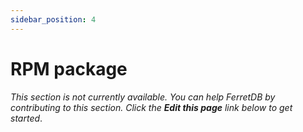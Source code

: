 ```yaml
---
sidebar_position: 4
---
```


# RPM package

_This section is not currently available.
You can help FerretDB by contributing to this section.
Click the **Edit this page** link below to get started_.

